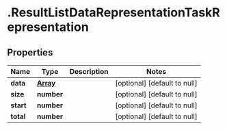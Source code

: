 # .ResultListDataRepresentationTaskRepresentation

## Properties
Name | Type | Description | Notes
------------ | ------------- | ------------- | -------------
**data** | [**Array<TaskRepresentation>**](TaskRepresentation.md) |  | [optional] [default to null]
**size** | **number** |  | [optional] [default to null]
**start** | **number** |  | [optional] [default to null]
**total** | **number** |  | [optional] [default to null]


